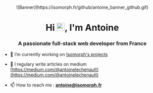 <p align="center">
  ![Banner](https://isomorph.fr/github/antoine_banner_github.gif)
</p>

<h1 align="center">Hi <img src="https://media.giphy.com/media/hvRJCLFzcasrR4ia7z/giphy.gif" width="25px">, I'm Antoine</h1>
<h3 align="center">A passionate full-stack web developer from France</h3>

- 🔭 I’m currently working on [Isomorph's projects](https://isomorph.fr/)

- 📝 I regulary write articles on medium [https://medium.com/@antoinelechenault](https://medium.com/@antoinelechenault)

- 📫 How to reach me : **antoine@isomorph.fr**
